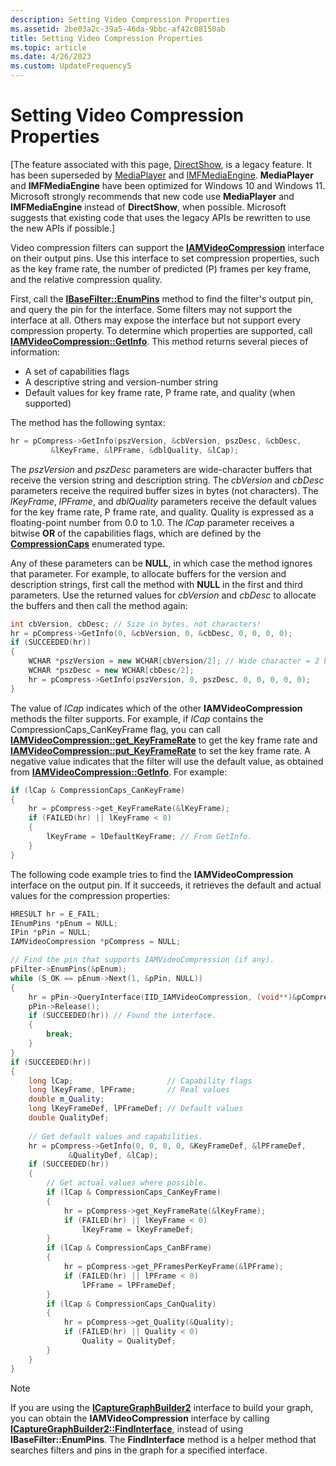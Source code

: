 ```yaml
---
description: Setting Video Compression Properties
ms.assetid: 2be03a2c-39a5-46da-9bbc-af42c08150ab
title: Setting Video Compression Properties
ms.topic: article
ms.date: 4/26/2023
ms.custom: UpdateFrequency5
---
```


# Setting Video Compression Properties

\[The feature associated with this page, [DirectShow](/windows/win32/directshow/directshow), is a legacy feature. It has been superseded by [MediaPlayer](/uwp/api/Windows.Media.Playback.MediaPlayer) and [IMFMediaEngine](/windows/win32/api/mfmediaengine/nn-mfmediaengine-imfmediaengine). **MediaPlayer** and **IMFMediaEngine** have been optimized for Windows 10 and Windows 11. Microsoft strongly recommends that new code use **MediaPlayer** and **IMFMediaEngine** instead of **DirectShow**, when possible. Microsoft suggests that existing code that uses the legacy APIs be rewritten to use the new APIs if possible.\]

Video compression filters can support the [**IAMVideoCompression**](/windows/desktop/api/Strmif/nn-strmif-iamvideocompression) interface on their output pins. Use this interface to set compression properties, such as the key frame rate, the number of predicted (P) frames per key frame, and the relative compression quality.

First, call the [**IBaseFilter::EnumPins**](/windows/desktop/api/Strmif/nf-strmif-ibasefilter-enumpins) method to find the filter's output pin, and query the pin for the interface. Some filters may not support the interface at all. Others may expose the interface but not support every compression property. To determine which properties are supported, call [**IAMVideoCompression::GetInfo**](/windows/desktop/api/Strmif/nf-strmif-iamvideocompression-getinfo). This method returns several pieces of information:

-   A set of capabilities flags
-   A descriptive string and version-number string
-   Default values for key frame rate, P frame rate, and quality (when supported)

The method has the following syntax:


```C++
hr = pCompress->GetInfo(pszVersion, &cbVersion, pszDesc, &cbDesc, 
         &lKeyFrame, &lPFrame, &dblQuality, &lCap);
```



The *pszVersion* and *pszDesc* parameters are wide-character buffers that receive the version string and description string. The *cbVersion* and *cbDesc* parameters receive the required buffer sizes in bytes (not characters). The *lKeyFrame*, *lPFrame*, and *dblQuality* parameters receive the default values for the key frame rate, P frame rate, and quality. Quality is expressed as a floating-point number from 0.0 to 1.0. The *lCap* parameter receives a bitwise **OR** of the capabilities flags, which are defined by the [**CompressionCaps**](/windows/desktop/api/strmif/ne-strmif-compressioncaps) enumerated type.

Any of these parameters can be **NULL**, in which case the method ignores that parameter. For example, to allocate buffers for the version and description strings, first call the method with **NULL** in the first and third parameters. Use the returned values for *cbVersion* and *cbDesc* to allocate the buffers and then call the method again:


```C++
int cbVersion, cbDesc; // Size in bytes, not characters!
hr = pCompress->GetInfo(0, &cbVersion, 0, &cbDesc, 0, 0, 0, 0);
if (SUCCEEDED(hr))
{
    WCHAR *pszVersion = new WCHAR[cbVersion/2]; // Wide character = 2 bytes
    WCHAR *pszDesc = new WCHAR[cbDesc/2];
    hr = pCompress->GetInfo(pszVersion, 0, pszDesc, 0, 0, 0, 0, 0);
}
```



The value of *lCap* indicates which of the other **IAMVideoCompression** methods the filter supports. For example, if *lCap* contains the CompressionCaps\_CanKeyFrame flag, you can call [**IAMVideoCompression::get\_KeyFrameRate**](/windows/desktop/api/Strmif/nf-strmif-iamvideocompression-get_keyframerate) to get the key frame rate and [**IAMVideoCompression::put\_KeyFrameRate**](/windows/desktop/api/Strmif/nf-strmif-iamvideocompression-put_keyframerate) to set the key frame rate. A negative value indicates that the filter will use the default value, as obtained from [**IAMVideoCompression::GetInfo**](/windows/desktop/api/Strmif/nf-strmif-iamvideocompression-getinfo). For example:


```C++
if (lCap & CompressionCaps_CanKeyFrame)
{
    hr = pCompress->get_KeyFrameRate(&lKeyFrame);
    if (FAILED(hr) || lKeyFrame < 0)
    {
        lKeyFrame = lDefaultKeyFrame; // From GetInfo.
    }
}
```



The following code example tries to find the **IAMVideoCompression** interface on the output pin. If it succeeds, it retrieves the default and actual values for the compression properties:


```C++
HRESULT hr = E_FAIL;
IEnumPins *pEnum = NULL;
IPin *pPin = NULL;
IAMVideoCompression *pCompress = NULL;

// Find the pin that supports IAMVideoCompression (if any).
pFilter->EnumPins(&pEnum);
while (S_OK == pEnum->Next(1, &pPin, NULL))
{
    hr = pPin->QueryInterface(IID_IAMVideoCompression, (void**)&pCompress);
    pPin->Release();
    if (SUCCEEDED(hr)) // Found the interface.
    {
        break;
    }
}
if (SUCCEEDED(hr)) 
{
    long lCap;                     // Capability flags
    long lKeyFrame, lPFrame;       // Real values
    double m_Quality;
    long lKeyFrameDef, lPFrameDef; // Default values
    double QualityDef;
    
    // Get default values and capabilities.
    hr = pCompress->GetInfo(0, 0, 0, 0, &KeyFrameDef, &lPFrameDef,
             &QualityDef, &lCap);
    if (SUCCEEDED(hr))
    {
        // Get actual values where possible.
        if (lCap & CompressionCaps_CanKeyFrame)
        {
            hr = pCompress->get_KeyFrameRate(&lKeyFrame);
            if (FAILED(hr) || lKeyFrame < 0)
                lKeyFrame = lKeyFrameDef;
        }
        if (lCap & CompressionCaps_CanBFrame)
        {
            hr = pCompress->get_PFramesPerKeyFrame(&lPFrame);
            if (FAILED(hr) || lPFrame < 0)
                lPFrame = lPFrameDef;
        }
        if (lCap & CompressionCaps_CanQuality)
        {
            hr = pCompress->get_Quality(&Quality);
            if (FAILED(hr) || Quality < 0)
                Quality = QualityDef;
        }
    }
}
```



> [!Note]  
> If you are using the [**ICaptureGraphBuilder2**](/windows/desktop/api/Strmif/nn-strmif-icapturegraphbuilder2) interface to build your graph, you can obtain the **IAMVideoCompression** interface by calling [**ICaptureGraphBuilder2::FindInterface**](/windows/desktop/api/Strmif/nf-strmif-icapturegraphbuilder2-findinterface), instead of using **IBaseFilter::EnumPins**. The **FindInterface** method is a helper method that searches filters and pins in the graph for a specified interface.

 

 

 



